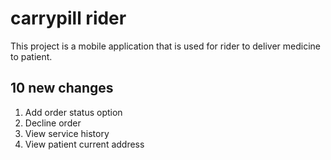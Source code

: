 # carrypill rider

This project is a mobile application that is used for rider to deliver medicine to patient.

## 10 new changes


1. Add order status option
2. Decline order
3. View service history
4. View patient current address
